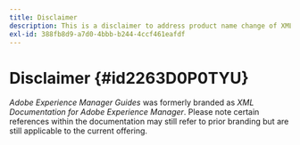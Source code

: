 ```yaml
---
title: Disclaimer
description: This is a disclaimer to address product name change of XML Documentation for Adobe Experience Manager to AEM Guides
exl-id: 388fb8d9-a7d0-4bbb-b244-4ccf461eafdf
---
```

# Disclaimer {#id2263D0P0TYU}

*Adobe Experience Manager Guides* was formerly branded as *XML Documentation for Adobe Experience Manager*. Please note certain references within the documentation may still refer to prior branding but are still applicable to the current offering.
